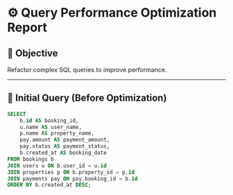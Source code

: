 # ⚙️ Query Performance Optimization Report

## 🎯 Objective
Refactor complex SQL queries to improve performance.

---

## 🧾 Initial Query (Before Optimization)
```sql
SELECT 
    b.id AS booking_id,
    u.name AS user_name,
    p.name AS property_name,
    pay.amount AS payment_amount,
    pay.status AS payment_status,
    b.created_at AS booking_date
FROM bookings b
JOIN users u ON b.user_id = u.id
JOIN properties p ON b.property_id = p.id
JOIN payments pay ON pay.booking_id = b.id
ORDER BY b.created_at DESC;
